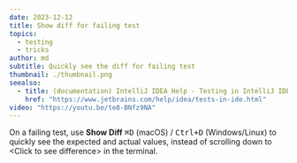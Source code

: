 ```yaml
---
date: 2023-12-12
title: Show diff for failing test
topics:
  - testing
  - tricks
author: md
subtitle: Quickly see the diff for failing test
thumbnail: ./thumbnail.png
seealso:
  - title: (documentation) IntelliJ IDEA Help - Testing in IntelliJ IDEA
    href: "https://www.jetbrains.com/help/idea/tests-in-ide.html"
video: "https://youtu.be/te8-BNfz9NA"
---
```


On a failing test, use **Show Diff** <kbd>⌘D</kbd> (macOS) / <kbd>Ctrl+D</kbd> (Windows/Linux) to quickly see the expected and actual values, instead of scrolling down to \<Click to see difference\> in the terminal.
